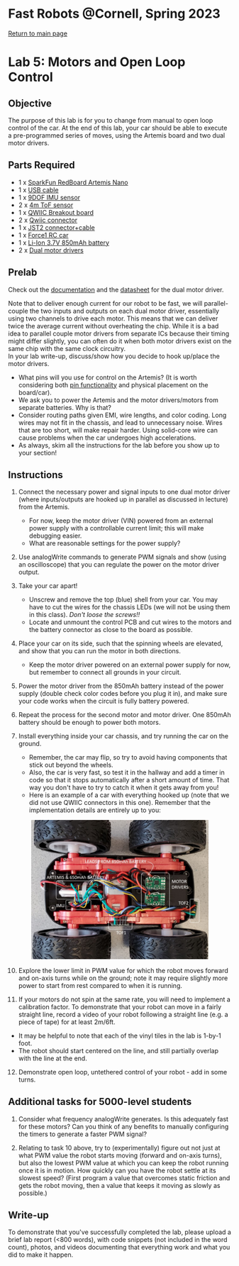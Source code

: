 # Fast Robots @Cornell, Spring 2023

[Return to main page](index.md)

# Lab 5: Motors and Open Loop Control

## Objective

The purpose of this lab is for you to change from manual to open loop control of the car. At the end of this lab, your car should be able to execute a pre-programmed series of moves, using the Artemis board and two dual motor drivers. 

## Parts Required

* 1 x [SparkFun RedBoard Artemis Nano](https://www.sparkfun.com/products/15443)
* 1 x [USB cable](https://www.amazon.com/SUMPK-Charging-Braided-Compatible-Samsung/dp/B08R68T84N/ref=sr_1_4?keywords=usb+c+to+c&qid=1636380583&qsid=147-6677549-1776715&refinements=p_n_feature_ten_browse-bin%3A23555327011&rnid=23555276011&s=pc&sr=1-4&sres=B08D9SB161%2CB08R68T84N%2CB01CZVEUIE%2CB01FM51812%2CB07VCZV3R4%2CB075V68NVR%2CB075GMKZWW%2CB093BVBRJT%2CB09BBBJ33F%2CB09C2D9Z7T%2CB012V56D2A%2CB092CYFQMP%2CB081L4V3DN%2CB07Y6ZJT1D%2CB07Y2XKPX5%2CB07VPYJV8V%2CB07THJGZ9Z%2CB08W2TP2TT%2CB0744BKDRD%2CB07THFJ1J5&srpt=ELECTRONIC_CABLE)
* 1 x [9DOF IMU sensor](https://www.mouser.com/ProductDetail/SparkFun/SEN-15335?qs=uwxL4vQweFMcls1MYZT00A%3D%3D)
* 2 x [4m ToF sensor](https://www.pololu.com/product/3415)
* 1 x [QWIIC Breakout board](https://www.sparkfun.com/products/18012) 
* 2 x [Qwiic connector](https://www.sparkfun.com/products/14426)
* 1 x [JST2 connector+cable](https://www.amazon.com/dp/B07V56N33J?smid=A2ZDGCOOU4F0SF&ref_=chk_typ_imgToDp&th=1)
* 1 x [Force1 RC car](https://force1rc.com/products/cyclone-remote-control-car-for-kids-adults)
* 1 x [Li-Ion 3.7V 850mAh battery](https://www.amazon.com/URGENEX-Battery-Rechargeable-Quadcopter-Charger/dp/B08T9FB56F/ref=sr_1_3?keywords=lipo+battery+3.7V+850mah&qid=1639066404&sr=8-3)
* 2 x [Dual motor drivers](https://www.digikey.com/en/products/detail/pololu-corporation/2130/10450426)

## Prelab

Check out the [documentation](https://www.pololu.com/product-info-merged/2130) and the [datasheet](https://www.ti.com/general/docs/suppproductinfo.tsp?distId=10&gotoUrl=https%3A%2F%2Fwww.ti.com%2Flit%2Fgpn%2Fdrv8833) for the dual motor driver. 

Note that to deliver enough current for our robot to be fast, we will parallel-couple the two inputs and outputs on each dual motor driver, essentially using two channels to drive each motor. This means that we can deliver twice the average current without overheating the chip. While it is a bad idea to parallel couple motor drivers from separate ICs because their timing might differ slightly, you can often do it when both motor drivers exist on the same chip with the same clock circuitry.  
In your lab write-up, discuss/show how you decide to hook up/place the motor drivers. 
* What pins will you use for control on the Artemis? (It is worth considering both [pin functionality](https://cdn.sparkfun.com/assets/5/5/1/6/3/RedBoard-Artemis-Nano.pdf) and physical placement on the board/car).
* We ask you to power the Artemis and the motor drivers/motors from separate batteries. Why is that? 
* Consider routing paths given EMI, wire lengths, and color coding. Long wires may not fit in the chassis, and lead to unnecessary noise. Wires that are too short, will make repair harder. Using solid-core wire can cause problems when the car undergoes high accelerations. 
* As always, skim all the instructions for the lab before you show up to your section!

## Instructions

1. Connect the necessary power and signal inputs to one dual motor driver (where inputs/outputs are hooked up in parallel as discussed in lecture) from the Artemis. 
   - For now, keep the motor driver (VIN) powered from an external power supply with a controllable current limit; this will make debugging easier. 
   - What are reasonable settings for the power supply? 
   
4. Use analogWrite commands to generate PWM signals and show (using an oscilloscope) that you can regulate the power on the motor driver output. 

5. Take your car apart!
   - Unscrew and remove the top (blue) shell from your car. You may have to cut the wires for the chassis LEDs (we will not be using them in this class). *Don't loose the screws!!*
   - Locate and unmount the control PCB and cut wires to the motors and the battery connector as close to the board as possible.

6. Place your car on its side, such that the spinning wheels are elevated, and show that you can run the motor in both directions. 
   - Keep the motor driver powered on an external power supply for now, but remember to connect all grounds in your circuit. 

7. Power the motor driver from the 850mAh battery instead of the power supply (double check color codes before you plug it in), and make sure your code works when the circuit is fully battery powered. 

8. Repeat the process for the second motor and motor driver. One 850mAh battery should be enough to power both motors. 

9. Install everything inside your car chassis, and try running the car on the ground. 
   - Remember, the car may flip, so try to avoid having components that stick out beyond the wheels.
   - Also, the car is very fast, so test it in the hallway and add a timer in code so that it stops automatically after a short amount of time. That way you don't have to try to catch it when it gets away from you!
   - Here is an example of a car with everything hooked up (note that we did not use QWIIC connectors in this one). Remember that the implementation details are entirely up to you:

<p align="center"><img src="Figs/MotorDriver.jpg" width="400"></p>

10. Explore the lower limit in PWM value for which the robot moves forward and on-axis turns while on the ground; note it may require slightly more power to start from rest compared to when it is running. 

12. If your motors do not spin at the same rate, you will need to implement a calibration factor. To demonstrate that your robot can move in a fairly straight line, record a video of your robot following a straight line (e.g. a piece of tape) for at least 2m/6ft. 
   - It may be helpful to note that each of the vinyl tiles in the lab is 1-by-1 foot. 
   - The robot should start centered on the line, and still partially overlap with the line at the end. 

12. Demonstrate open loop, untethered control of your robot - add in some turns. 


## Additional tasks for 5000-level students

1. Consider what frequency analogWrite generates. Is this adequately fast for these motors? Can you think of any benefits to manually configuring the timers to generate a faster PWM signal?

2. Relating to task 10 above, try to (experimentally) figure out not just at what PWM value the robot starts moving (forward and on-axis turns), but also the lowest PWM value at which you can keep the robot running once it is in motion. How quickly can you have the robot settle at its slowest speed? (First program a value that overcomes static friction and gets the robot moving, then a value that keeps it moving as slowly as possible.)

## Write-up
To demonstrate that you've successfully completed the lab, please upload a brief lab report (<800 words), with code snippets (not included in the word count), photos, and videos documenting that everything work and what you did to make it happen. 

